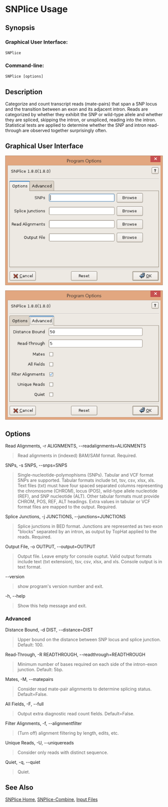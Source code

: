 # SNPlice Usage

## Synopsis

### Graphical User Interface:

    SNPlice 

### Command-line:

    SNPlice [options]

## Description

Categorize and count transcript reads (mate-pairs) that span a SNP locus and the transition between an exon and its adjacent intron. Reads are categorized by whether they exhibit the SNP or wild-type allele and whether they are spliced, skipping the intron, or unspliced, reading into the intron. Statistical tests are applied to determine whether the SNP and intron read-through are observed together surprisingly often.

## Graphical User Interface

![Options](options.png)

![Advanced](advanced.png)

## Options

Read Alignments, -r ALIGNMENTS, --readalignments=ALIGNMENTS

> Read alignments in (indexed) BAM/SAM format. Required. 

SNPs, -s SNPS, --snps=SNPS

> Single-nucleotide-polymophisms (SNPs). Tabular and VCF format SNPs are supported. Tabular formats include txt, tsv, csv, xlsx, xls. Text files (txt) must have four spaced separated columns representing the chromosome (CHROM), locus (POS), wild-type allele nucleotide (REF), and SNP nucleotide (ALT). Other tabular formats must provide CHROM, POS, REF, ALT headings. Extra values in tabular or VCF format files are mapped to the output. Required. 

Splice Junctions, -j JUNCTIONS, --junctions=JUNCTIONS

>Splice junctions in BED format. Junctions are represented as two exon "blocks" separated by an intron, as output by TopHat applied to the reads. Required. 

Output File, -o OUTPUT, --output=OUTPUT

>Output file. Leave empty for console ouptut. Valid output formats include text (txt extension), tsv, csv, xlsx, and xls. Console output is in text format. 

--version

>show program's version number and exit. 

-h, --help

>Show this help message and exit. 

### Advanced

Distance Bound, -d DIST, --distance=DIST

>Upper bound on the distance between SNP locus and splice junction. Default: 100. 

Read-Through, -R READTHROUGH, --readthrough=READTHROUGH

>Minimum number of bases required on each side of the intron-exon junction. Default: 5bp. 

Mates, -M, --matepairs

>Consider read mate-pair alignments to determine splicing status. Default=False. 

All Fields, -F, --full

>Output extra diagnostic read count fields. Default=False. 

Filter Alignments, -f, --alignmentfilter

> (Turn off) alignment filtering by length, edits, etc.

Unique Reads, -U, --uniquereads

>Consider only reads with distinct sequence. 

Quiet, -q, --quiet

>Quiet. 

## See Also

[SNPlice Home](..), [SNPlice-Combine](SNPliceCombineUsage.md), [Input Files](SNPliceInputFiles.md)

